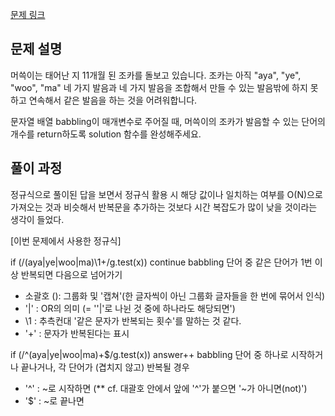 [문제 링크](https://school.programmers.co.kr/learn/courses/30/lessons/133499)

## 문제 설명

머쓱이는 태어난 지 11개월 된 조카를 돌보고 있습니다.
조카는 아직 "aya", "ye", "woo", "ma" 네 가지 발음과 네 가지 발음을 조합해서 만들 수 있는 발음밖에 하지 못하고
연속해서 같은 발음을 하는 것을 어려워합니다.

문자열 배열 babbling이 매개변수로 주어질 때, 머쓱이의 조카가 발음할 수 있는 단어의 개수를 return하도록
solution 함수를 완성해주세요.

## 풀이 과정

정규식으로 풀이된 답을 보면서 정규식 활용 시 해당 값이나 일치하는 여부를 O(N)으로 가져오는 것과 비슷해서
반복문을 추가하는 것보다 시간 복잡도가 많이 낮을 것이라는 생각이 들었다.

[이번 문제에서 사용한 정규식]

if (/(aya|ye|woo|ma)\1+/g.test(x)) continue
babbling 단어 중 같은 단어가 1번 이상 반복되면 다음으로 넘어가기

- 소괄호 (): 그룹화 및 '캡쳐'(한 글자씩이 아닌 그룹화 글자들을 한 번에 묶어서 인식)
- '|' : OR의 의미 (= ''|'로 나뉜 것 중에 하나라도 해당되면')
- \1 : 추측컨대 '같은 문자가 반복되는 횟수'를 말하는 것 같다.
- '+' : 문자가 반복된다는 표시

if (/^(aya|ye|woo|ma)+$/g.test(x)) answer++
babbling 단어 중 하나로 시작하거나 끝나거나, 각 단어가 (겹치지 않고) 반복될 경우

- '^' : ~로 시작하면 (\*\* cf. 대괄호 안에서 앞에 '^'가 붙으면 '~가 아니면(not)')
- '$' : ~로 끝나면
